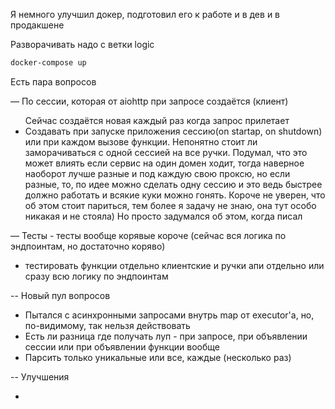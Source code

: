 Я немного улучшил докер, подготовил его к работе и в дев и в продакшене

Разворачивать надо с ветки logic
```bash
docker-compose up
```

Есть пара вопросов

— По сессии, которая от aiohttp при запросе создаётся (клиент)
<ul>
Сейчас создаётся новая каждый раз когда запрос прилетает
<li>
Создавать при запуске приложения сессию(on startap, on shutdown) или при каждом вызове функции. Непонятно стоит ли заморачиваться с одной сессией на все ручки. Подумал, что это может влиять если сервис на один домен ходит, тогда наверное наоборот лучше разные и под каждую свою проксю, но если разные, то, по идее можно сделать одну сессию и это ведь быстрее должно работать и всякие куки можно гонять. Короче не уверен, что об этом стоит париться, тем более я задачу не знаю, она тут особо никакая и не стояла) Но просто задумался об этом, когда писал
</li>
</ul>

— Тесты - тесты вообще корявые короче (сейчас вся логика по эндпоинтам, но достаточно коряво)
<ul>
<li>
тестировать функции отдельно клиентские и ручки апи отдельно
или сразу всю логику по эндпоинтам
</li>
</ul>

-- Новый пул вопросов
<ul>
<li>
Пытался с асинхронными запросами внутрь map от executor'а, но, по-видимому, так нельзя действовать
</li>
<li>
Есть ли разница где получать луп - при запросе, при объявлении сессии или при объявлении функции вообще
</li>
<li>
Парсить только уникальные или все, каждые (несколько раз)
</li>
</ul>


-- Улучшения
<ul>
<li>
</li>
</ul>
